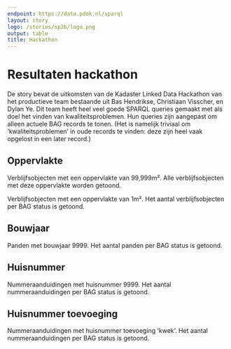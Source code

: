 ```yaml
---
endpoint: https://data.pdok.nl/sparql
layout: story
logo: /stories/sp2b/logo.png
output: table
title: Hackathon
---
```


# Resultaten hackathon

De story bevat de uitkomsten van de Kadaster Linked Data Hackathon van
het productieve team bestaande uit Bas Hendrikse, Christiaan Visscher,
en Dylan Ye.  Dit team heeft heel veel goede SPARQL queries gemaakt
met als doel het vinden van kwaliteitsproblemen.  Hun queries zijn
aangepast om alleen actuele BAG records te tonen.  (Het is namelijk
triviaal om ‘kwaliteitsproblemen’ in oude records te vinden: deze zijn
heel vaak opgelost in een later record.)

## Oppervlakte

Verblijfsobjecten met een oppervlakte van 99,999m².  Alle
verblijfsobjecten met deze oppervlakte worden getoond.

<div data-query data-query-sparql="oppervlakte-groot.rq"></div>

Verblijfsobjecten met een oppervlakte van 1m².  Het aantal
verblijfsobjecten per BAG status is getoond.

<div data-query data-query-sparql="oppervlakte-klein.rq"></div>

## Bouwjaar

Panden met bouwjaar 9999.  Het aantal panden per BAG status is
getoond.

<div data-query data-query-sparql="bouwjaar.rq"></div>

## Huisnummer

Nummeraanduidingen met huisnummer 9999.  Het aantal nummeraanduidingen
per BAG status is getoond.

<div data-query data-query-sparql="huisnummer.rq"></div>

## Huisnummer toevoeging

Nummeraanduidingen met huisnummer toevoeging ‘kwek’.  Het aantal
nummeraanduidingen per BAG status is getoond.

<div data-query data-query-sparql="huisnummer-toevoeging.rq"></div>
